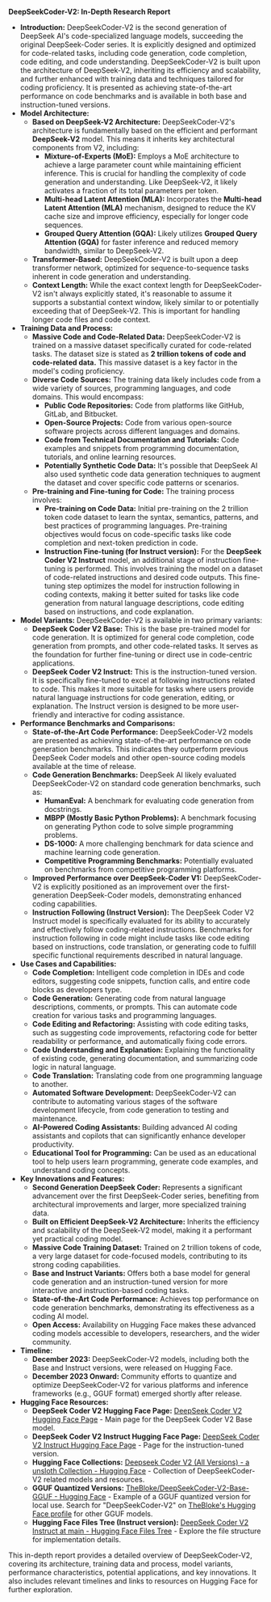 
**DeepSeekCoder-V2: In-Depth Research Report**

* **Introduction:** DeepSeekCoder-V2 is the second generation of DeepSeek AI's code-specialized language models, succeeding the original DeepSeek-Coder series. It is explicitly designed and optimized for code-related tasks, including code generation, code completion, code editing, and code understanding. DeepSeekCoder-V2 is built upon the architecture of DeepSeek-V2, inheriting its efficiency and scalability, and further enhanced with training data and techniques tailored for coding proficiency. It is presented as achieving state-of-the-art performance on code benchmarks and is available in both base and instruction-tuned versions.  
* **Model Architecture:**  
  * **Based on DeepSeek-V2 Architecture:** DeepSeekCoder-V2's architecture is fundamentally based on the efficient and performant **DeepSeek-V2** model. This means it inherits key architectural components from V2, including:  
    * **Mixture-of-Experts (MoE):** Employs a MoE architecture to achieve a large parameter count while maintaining efficient inference. This is crucial for handling the complexity of code generation and understanding. Like DeepSeek-V2, it likely activates a fraction of its total parameters per token.  
    * **Multi-head Latent Attention (MLA):** Incorporates the **Multi-head Latent Attention (MLA)** mechanism, designed to reduce the KV cache size and improve efficiency, especially for longer code sequences.  
    * **Grouped Query Attention (GQA):** Likely utilizes **Grouped Query Attention (GQA)** for faster inference and reduced memory bandwidth, similar to DeepSeek-V2.  
  * **Transformer-Based:** DeepSeekCoder-V2 is built upon a deep transformer network, optimized for sequence-to-sequence tasks inherent in code generation and understanding.  
  * **Context Length:** While the exact context length for DeepSeekCoder-V2 isn't always explicitly stated, it's reasonable to assume it supports a substantial context window, likely similar to or potentially exceeding that of DeepSeek-V2. This is important for handling longer code files and code context.  
* **Training Data and Process:**  
  * **Massive Code and Code-Related Data:** DeepSeekCoder-V2 is trained on a massive dataset specifically curated for code-related tasks. The dataset size is stated as **2 trillion tokens of code and code-related data.** This massive dataset is a key factor in the model's coding proficiency.  
  * **Diverse Code Sources:** The training data likely includes code from a wide variety of sources, programming languages, and code domains. This would encompass:  
    * **Public Code Repositories:** Code from platforms like GitHub, GitLab, and Bitbucket.  
    * **Open-Source Projects:** Code from various open-source software projects across different languages and domains.  
    * **Code from Technical Documentation and Tutorials:** Code examples and snippets from programming documentation, tutorials, and online learning resources.  
    * **Potentially Synthetic Code Data:** It's possible that DeepSeek AI also used synthetic code data generation techniques to augment the dataset and cover specific code patterns or scenarios.  
  * **Pre-training and Fine-tuning for Code:** The training process involves:  
    * **Pre-training on Code Data:** Initial pre-training on the 2 trillion token code dataset to learn the syntax, semantics, patterns, and best practices of programming languages. Pre-training objectives would focus on code-specific tasks like code completion and next-token prediction in code.  
    * **Instruction Fine-tuning (for Instruct version):** For the **DeepSeek Coder V2 Instruct** model, an additional stage of instruction fine-tuning is performed. This involves training the model on a dataset of code-related instructions and desired code outputs. This fine-tuning step optimizes the model for instruction following in coding contexts, making it better suited for tasks like code generation from natural language descriptions, code editing based on instructions, and code explanation.  
* **Model Variants:** DeepSeekCoder-V2 is available in two primary variants:  
  * **DeepSeek Coder V2 Base:** This is the base pre-trained model for code generation. It is optimized for general code completion, code generation from prompts, and other code-related tasks. It serves as the foundation for further fine-tuning or direct use in code-centric applications.  
  * **DeepSeek Coder V2 Instruct:** This is the instruction-tuned version. It is specifically fine-tuned to excel at following instructions related to code. This makes it more suitable for tasks where users provide natural language instructions for code generation, editing, or explanation. The Instruct version is designed to be more user-friendly and interactive for coding assistance.  
* **Performance Benchmarks and Comparisons:**  
  * **State-of-the-Art Code Performance:** DeepSeekCoder-V2 models are presented as achieving state-of-the-art performance on code generation benchmarks. This indicates they outperform previous DeepSeek Coder models and other open-source coding models available at the time of release.  
  * **Code Generation Benchmarks:** DeepSeek AI likely evaluated DeepSeekCoder-V2 on standard code generation benchmarks, such as:  
    * **HumanEval:** A benchmark for evaluating code generation from docstrings.  
    * **MBPP (Mostly Basic Python Problems):** A benchmark focusing on generating Python code to solve simple programming problems.  
    * **DS-1000:** A more challenging benchmark for data science and machine learning code generation.  
    * **Competitive Programming Benchmarks:** Potentially evaluated on benchmarks from competitive programming platforms.  
  * **Improved Performance over DeepSeek-Coder V1:** DeepSeekCoder-V2 is explicitly positioned as an improvement over the first-generation DeepSeek-Coder models, demonstrating enhanced coding capabilities.  
  * **Instruction Following (Instruct Version):** The DeepSeek Coder V2 Instruct model is specifically evaluated for its ability to accurately and effectively follow coding-related instructions. Benchmarks for instruction following in code might include tasks like code editing based on instructions, code translation, or generating code to fulfill specific functional requirements described in natural language.  
* **Use Cases and Capabilities:**  
  * **Code Completion:** Intelligent code completion in IDEs and code editors, suggesting code snippets, function calls, and entire code blocks as developers type.  
  * **Code Generation:** Generating code from natural language descriptions, comments, or prompts. This can automate code creation for various tasks and programming languages.  
  * **Code Editing and Refactoring:** Assisting with code editing tasks, such as suggesting code improvements, refactoring code for better readability or performance, and automatically fixing code errors.  
  * **Code Understanding and Explanation:** Explaining the functionality of existing code, generating documentation, and summarizing code logic in natural language.  
  * **Code Translation:** Translating code from one programming language to another.  
  * **Automated Software Development:** DeepSeekCoder-V2 can contribute to automating various stages of the software development lifecycle, from code generation to testing and maintenance.  
  * **AI-Powered Coding Assistants:** Building advanced AI coding assistants and copilots that can significantly enhance developer productivity.  
  * **Educational Tool for Programming:** Can be used as an educational tool to help users learn programming, generate code examples, and understand coding concepts.  
* **Key Innovations and Features:**  
  * **Second Generation DeepSeek Coder:** Represents a significant advancement over the first DeepSeek-Coder series, benefiting from architectural improvements and larger, more specialized training data.  
  * **Built on Efficient DeepSeek-V2 Architecture:** Inherits the efficiency and scalability of the DeepSeek-V2 model, making it a performant yet practical coding model.  
  * **Massive Code Training Dataset:** Trained on 2 trillion tokens of code, a very large dataset for code-focused models, contributing to its strong coding capabilities.  
  * **Base and Instruct Variants:** Offers both a base model for general code generation and an instruction-tuned version for more interactive and instruction-based coding tasks.  
  * **State-of-the-Art Code Performance:** Achieves top performance on code generation benchmarks, demonstrating its effectiveness as a coding AI model.  
  * **Open Access:** Availability on Hugging Face makes these advanced coding models accessible to developers, researchers, and the wider community.  
* **Timeline:**  
  * **December 2023:** DeepSeekCoder-V2 models, including both the Base and Instruct versions, were released on Hugging Face.  
  * **December 2023 Onward:** Community efforts to quantize and optimize DeepSeekCoder-V2 for various platforms and inference frameworks (e.g., GGUF format) emerged shortly after release.  
* **Hugging Face Resources:**  
  * **DeepSeek Coder V2 Hugging Face Page:** [DeepSeek Coder V2 Hugging Face Page](https://www.google.com/search?q=https://huggingface.co/deepseek-ai/deepseek-coder-v2) \- Main page for the DeepSeek Coder V2 Base model.  
  * **DeepSeek Coder V2 Instruct Hugging Face Page:** [DeepSeek Coder V2 Instruct Hugging Face Page](https://www.google.com/url?sa=E&source=gmail&q=https://huggingface.co/deepseek-ai/deepseek-coder-v2-instruct) \- Page for the instruction-tuned version.  
  * **Hugging Face Collections:** [Deepseek Coder V2 (All Versions) \- a unsloth Collection \- Hugging Face](https://www.google.com/search?q=https://huggingface.co/collections/unsloth/deepseek-coder-v2-all-versions-65787c88e97c259c6211697c) \- Collection of DeepSeekCoder-V2 related models and resources.  
  * **GGUF Quantized Versions:** [TheBloke/DeepSeekCoder-V2-Base-GGUF \- Hugging Face](https://www.google.com/search?q=https://huggingface.co/TheBloke/DeepSeekCoder-V2-Base-GGUF) \- Example of a GGUF quantized version for local use. Search for "DeepSeekCoder-V2" on [TheBloke's Hugging Face profile](https://www.google.com/search?q=https://huggingface.co/TheBloke/TheBloke) for other GGUF models.  
  * **Hugging Face Files Tree (Instruct version):** [DeepSeek Coder V2 Instruct at main \- Hugging Face Files Tree](https://www.google.com/search?q=https://huggingface.co/deepseek-ai/deepseek-coder-v2-instruct/tree/main) \- Explore the file structure for implementation details.

This in-depth report provides a detailed overview of DeepSeekCoder-V2, covering its architecture, training data and process, model variants, performance characteristics, potential applications, and key innovations. It also includes relevant timelines and links to resources on Hugging Face for further exploration.

